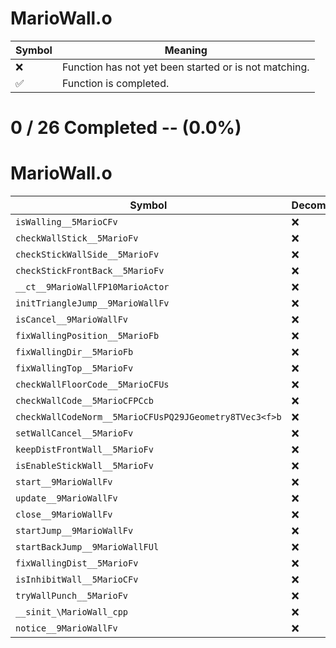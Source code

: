 # MarioWall.o
| Symbol | Meaning 
| ------------- | ------------- 
| :x: | Function has not yet been started or is not matching. 
| :white_check_mark: | Function is completed. 


# 0 / 26 Completed -- (0.0%)
# MarioWall.o
| Symbol | Decompiled? |
| ------------- | ------------- |
| `isWalling__5MarioCFv` | :x: |
| `checkWallStick__5MarioFv` | :x: |
| `checkStickWallSide__5MarioFv` | :x: |
| `checkStickFrontBack__5MarioFv` | :x: |
| `__ct__9MarioWallFP10MarioActor` | :x: |
| `initTriangleJump__9MarioWallFv` | :x: |
| `isCancel__9MarioWallFv` | :x: |
| `fixWallingPosition__5MarioFb` | :x: |
| `fixWallingDir__5MarioFb` | :x: |
| `fixWallingTop__5MarioFv` | :x: |
| `checkWallFloorCode__5MarioCFUs` | :x: |
| `checkWallCode__5MarioCFPCcb` | :x: |
| `checkWallCodeNorm__5MarioCFUsPQ29JGeometry8TVec3<f>b` | :x: |
| `setWallCancel__5MarioFv` | :x: |
| `keepDistFrontWall__5MarioFv` | :x: |
| `isEnableStickWall__5MarioFv` | :x: |
| `start__9MarioWallFv` | :x: |
| `update__9MarioWallFv` | :x: |
| `close__9MarioWallFv` | :x: |
| `startJump__9MarioWallFv` | :x: |
| `startBackJump__9MarioWallFUl` | :x: |
| `fixWallingDist__5MarioFv` | :x: |
| `isInhibitWall__5MarioCFv` | :x: |
| `tryWallPunch__5MarioFv` | :x: |
| `__sinit_\MarioWall_cpp` | :x: |
| `notice__9MarioWallFv` | :x: |
